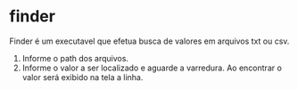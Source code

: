 # finder
Finder é um executavel que efetua busca de valores em arquivos txt ou csv.
1. Informe o path dos arquivos.
2. Informe o valor a ser localizado e aguarde a varredura.
Ao encontrar o valor será exibido na tela a linha.
